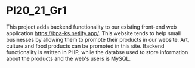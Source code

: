 # PI20_21_Gr1
This project adds backend functionality to our existing front-end web application https://bpa-ks.netlify.app/. This website tends to help small businesses by allowing them to promote their products in our website. Art, culture and food products can be promoted in this site. Backend functionality is written in PHP, while the databse used to store information about the products and the web's users is MySQL. 
